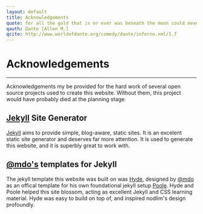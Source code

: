 ```yaml
---
layout: default
title: Acknowledgements
quote: for all the gold that is or ever was beneath the moon could never offer rest to even one of these exhausted spirits
qauth: Dante [Allen M.]
qcite: http://www.worldofdante.org/comedy/dante/inferno.xml/1.7
---
```


# Acknowledgements

<hr>

Acknowledgements my be provided for the hard work of several open source projects used to create this website. Without them, this project would have probably died at the planning stage.

## [Jekyll][jekyll-web] Site Generator

[Jekyll][jekyll-web] aims to provide simple, blog-aware, static sites. It is an excelent static site generator and deserves far more attention. It is used to generate this website, and it is superbly great to work with.

## [@mdo's][mdo-twitter] templates for Jekyll

The jekyll template this website was built on was [Hyde][hyde-web], designed by [@mdo][mdo-twitter] as an offical template for his own foundational jekyll setup [Poole][poole-web]. Hyde and Poole helped this site blossom, acting as excellent Jekyll and CSS learning material. Hyde was easy to build on top of, and inspired nodlim's design profoundly.

[jekyll-web]: http://jekyllrb.com/
[poole-web]: http://getpoole.com
[mdo-twitter]: http://twitter.com/mdo
[hyde-web]: http://hyde.getpoole.com
